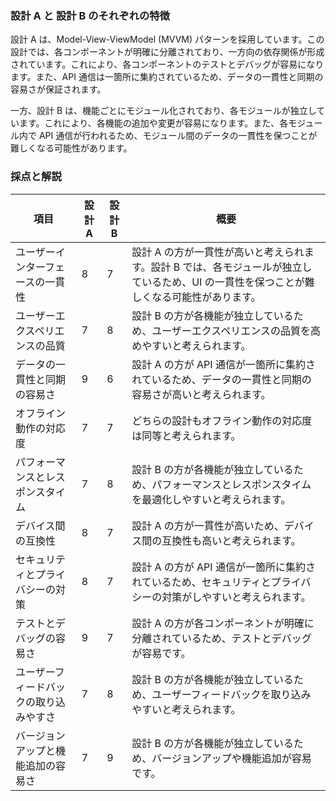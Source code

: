 ### 設計 A と 設計 B のそれぞれの特徴

設計 A は、Model-View-ViewModel (MVVM) パターンを採用しています。この設計では、各コンポーネントが明確に分離されており、一方向の依存関係が形成されています。これにより、各コンポーネントのテストとデバッグが容易になります。また、API 通信は一箇所に集約されているため、データの一貫性と同期の容易さが保証されます。

一方、設計 B は、機能ごとにモジュール化されており、各モジュールが独立しています。これにより、各機能の追加や変更が容易になります。また、各モジュール内で API 通信が行われるため、モジュール間のデータの一貫性を保つことが難しくなる可能性があります。

### 採点と解説

| 項目                                   | 設計 A | 設計 B | 概要                                                                                                                                      |
| -------------------------------------- | ------ | ------ | ----------------------------------------------------------------------------------------------------------------------------------------- |
| ユーザーインターフェースの一貫性       | 8      | 7      | 設計 A の方が一貫性が高いと考えられます。設計 B では、各モジュールが独立しているため、UI の一貫性を保つことが難しくなる可能性があります。 |
| ユーザーエクスペリエンスの品質         | 7      | 8      | 設計 B の方が各機能が独立しているため、ユーザーエクスペリエンスの品質を高めやすいと考えられます。                                         |
| データの一貫性と同期の容易さ           | 9      | 6      | 設計 A の方が API 通信が一箇所に集約されているため、データの一貫性と同期の容易さが高いと考えられます。                                    |
| オフライン動作の対応度                 | 7      | 7      | どちらの設計もオフライン動作の対応度は同等と考えられます。                                                                                |
| パフォーマンスとレスポンスタイム       | 7      | 8      | 設計 B の方が各機能が独立しているため、パフォーマンスとレスポンスタイムを最適化しやすいと考えられます。                                   |
| デバイス間の互換性                     | 8      | 7      | 設計 A の方が一貫性が高いため、デバイス間の互換性も高いと考えられます。                                                                   |
| セキュリティとプライバシーの対策       | 8      | 7      | 設計 A の方が API 通信が一箇所に集約されているため、セキュリティとプライバシーの対策がしやすいと考えられます。                            |
| テストとデバッグの容易さ               | 9      | 7      | 設計 A の方が各コンポーネントが明確に分離されているため、テストとデバッグが容易です。                                                     |
| ユーザーフィードバックの取り込みやすさ | 7      | 8      | 設計 B の方が各機能が独立しているため、ユーザーフィードバックを取り込みやすいと考えられます。                                             |
| バージョンアップと機能追加の容易さ     | 7      | 9      | 設計 B の方が各機能が独立しているため、バージョンアップや機能追加が容易です。                                                             |
